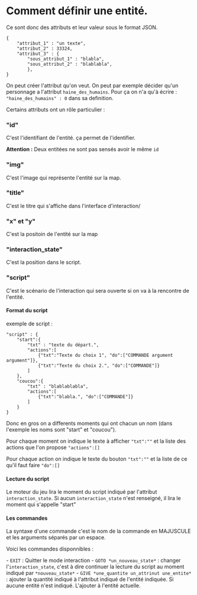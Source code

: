 # Comment définir une entité.

Ce sont donc des attributs et leur valeur sous le format JSON.

```
{
    "attribut_1" : "un texte",
    "attribut_2" : 33324,
    "attribut_3" : {
        "sous_attribut_1" : "blabla",
        "sous_attribut_2" : "blablabla",
        },
}
```

On peut créer l'attribut qu'on veut. On peut par exemple décider qu'un personnage a l'attribut `haine_des_humains`. Pour ça on n'a qu'à écrire : `"haine_des_humains" : 0` dans sa definition.

Certains attributs ont un rôle particulier :

### "id"

C'est l'identifiant de l'entité. ça permet de l'identifier.

**Attention :** Deux entitées ne sont pas sensés avoir le même `id`

### "img"

C'est l'image qui représente l'entité sur la map.

### "title"

C'est le titre qui s'affiche dans l'interface d'interaction/

### "x" et "y"

C'est la positoin de l'entité sur la map


### "interaction_state"

C'est la position dans le script.

### "script"

C'est le scénario de l'interaction qui sera ouverte si on va à la rencontre de l'entité.

#### Format du script

exemple de script :

    "script" : {
        "start":{
            "txt" : "texte du départ.",
            "actions":[
                {"txt":"Texte du choix 1", "do":["COMMANDE argument argument"]},
                {"txt":"Texte du choix 2.", "do":["COMMANDE"]}
            ]
        },
        "coucou":{
            "txt" : "blablablabla",
            "actions":[
                {"txt":"blabla.", "do":["COMMANDE"]}
            ]
        }
    }

Donc en gros on a differents moments qui ont chacun un nom (dans l'exemple les noms sont "start" et "coucou").

Pour chaque moment on indique le texte à afficher `"txt":""` et la liste des actions que l'on propose `"actions":[]`

Pour chaque action on indique le texte du bouton `"txt":""` et la liste de ce qu'il faut faire `"do":[]`

#### Lecture du script

Le moteur du jeu lira le moment du script indiqué par l'attribut `interaction_state`. Si aucun `interaction_state` n'est renseigné, il lira le moment qui s'appelle "start"

#### Les commandes

La syntaxe d'une commande c'est le nom de la commande en MAJUSCULE et les arguments séparés par un espace.

Voici les commandes disponnibles :

- `EXIT` : Quitter le mode interaction
- `GOTO *un_nouveau_state*` : changer l'`interaction_state`, c'est à dire continuer la lecture du script au moment indiqué par `*nouveau_state*`
- `GIVE *une_quantite un_attrinut une_entite*` : ajouter la quantité indiqué à l'attribut indiqué de l'entité indiquée. Si aucune entité n'est indiqué. L'ajouter à l'entité actuelle.
